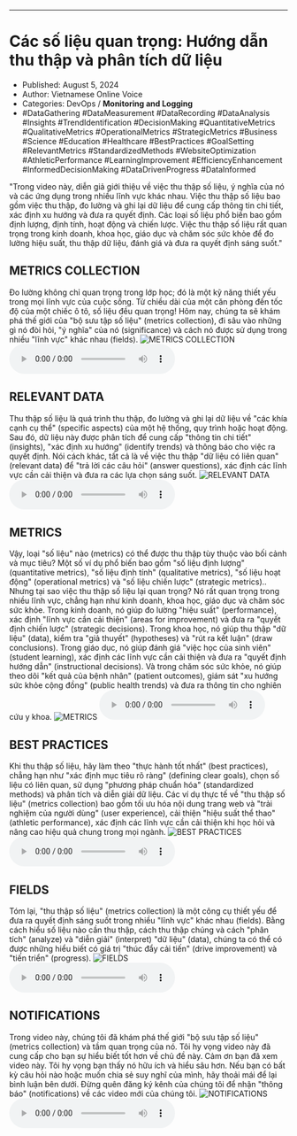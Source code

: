 
---

# Các số liệu quan trọng: Hướng dẫn thu thập và phân tích dữ liệu

- Published: August 5, 2024
- Author: Vietnamese Online Voice
- Categories: DevOps / **Monitoring and Logging**
- #DataGathering #DataMeasurement #DataRecording #DataAnalysis #Insights #TrendIdentification #DecisionMaking #QuantitativeMetrics #QualitativeMetrics #OperationalMetrics #StrategicMetrics #Business #Science #Education #Healthcare #BestPractices #GoalSetting #RelevantMetrics #StandardizedMethods #WebsiteOptimization #AthleticPerformance #LearningImprovement #EfficiencyEnhancement #InformedDecisionMaking #DataDrivenProgress #DataInformed

"Trong video này, diễn giả giới thiệu về việc thu thập số liệu, ý nghĩa của nó và các ứng dụng trong nhiều lĩnh vực khác nhau. Việc thu thập số liệu bao gồm việc thu thập, đo lường và ghi lại dữ liệu để cung cấp thông tin chi tiết, xác định xu hướng và đưa ra quyết định. Các loại số liệu phổ biến bao gồm định lượng, định tính, hoạt động và chiến lược. Việc thu thập số liệu rất quan trọng trong kinh doanh, khoa học, giáo dục và chăm sóc sức khỏe để đo lường hiệu suất, thu thập dữ liệu, đánh giá và đưa ra quyết định sáng suốt."


## METRICS COLLECTION

Đo lường không chỉ quan trọng trong lớp học; đó là một kỹ năng thiết yếu trong mọi lĩnh vực của cuộc sống. Từ chiều dài của một căn phòng đến tốc độ của một chiếc ô tô, số liệu đều quan trọng! Hôm nay, chúng ta sẽ khám phá thế giới của "bộ sưu tập số liệu" (metrics collection), đi sâu vào những gì nó đòi hỏi, "ý nghĩa" của nó (significance) và cách nó được sử dụng trong nhiều "lĩnh vực" khác nhau (fields).
![METRICS COLLECTION](https://http-archiver-apis-production-80.schnworks.com/storage/images/transitions/2024-08-05/transition--33576659041-Montserrat-Thin-283593.jpg)
<audio controls>
    <source src="https://http-archiver-apis-production-80.schnworks.com/storage/storage/audio/file-51271027473.mp3" type="audio/mpeg">
</audio>



## RELEVANT DATA

Thu thập số liệu là quá trình thu thập, đo lường và ghi lại dữ liệu về "các khía cạnh cụ thể" (specific aspects) của một hệ thống, quy trình hoặc hoạt động. Sau đó, dữ liệu này được phân tích để cung cấp "thông tin chi tiết" (insights), "xác định xu hướng" (identify trends) và thông báo cho việc ra quyết định. Nói cách khác, tất cả là về việc thu thập "dữ liệu có liên quan" (relevant data) để "trả lời các câu hỏi" (answer questions), xác định các lĩnh vực cần cải thiện và đưa ra các lựa chọn sáng suốt.
![RELEVANT DATA](https://http-archiver-apis-production-80.schnworks.com/storage/images/transitions/2024-08-05/transition-19763256457-Montserrat-Regular-880E4F.jpg)
<audio controls>
    <source src="https://http-archiver-apis-production-80.schnworks.com/storage/storage/audio/file-30733465174.mp3" type="audio/mpeg">
</audio>



## METRICS

Vậy, loại "số liệu" nào (metrics) có thể được thu thập tùy thuộc vào bối cảnh và mục tiêu? Một số ví dụ phổ biến bao gồm "số liệu định lượng" (quantitative metrics), "số liệu định tính" (qualitative metrics), "số liệu hoạt động" (operational metrics) và "số liệu chiến lược" (strategic metrics).. Nhưng tại sao việc thu thập số liệu lại quan trọng? Nó rất quan trọng trong nhiều lĩnh vực, chẳng hạn như kinh doanh, khoa học, giáo dục và chăm sóc sức khỏe. Trong kinh doanh, nó giúp đo lường "hiệu suất" (performance), xác định "lĩnh vực cần cải thiện" (areas for improvement) và đưa ra "quyết định chiến lược" (strategic decisions). Trong khoa học, nó giúp thu thập "dữ liệu" (data), kiểm tra "giả thuyết" (hypotheses) và "rút ra kết luận" (draw conclusions). Trong giáo dục, nó giúp đánh giá "việc học của sinh viên" (student learning), xác định các lĩnh vực cần cải thiện và đưa ra "quyết định hướng dẫn" (instructional decisions). Và trong chăm sóc sức khỏe, nó giúp theo dõi "kết quả của bệnh nhân" (patient outcomes), giám sát "xu hướng sức khỏe cộng đồng" (public health trends) và đưa ra thông tin cho nghiên cứu y khoa.
![METRICS](https://http-archiver-apis-production-80.schnworks.com/storage/images/transitions/2024-08-05/transition-49570950132-Montserrat-SemiBold-004895.jpg)
<audio controls>
    <source src="https://http-archiver-apis-production-80.schnworks.com/storage/storage/audio/file-57468757001.mp3" type="audio/mpeg">
</audio>



## BEST PRACTICES

Khi thu thập số liệu, hãy làm theo "thực hành tốt nhất" (best practices), chẳng hạn như "xác định mục tiêu rõ ràng" (defining clear goals), chọn số liệu có liên quan, sử dụng "phương pháp chuẩn hóa" (standardized methods) và phân tích và diễn giải dữ liệu. Các ví dụ thực tế về "thu thập số liệu" (metrics collection) bao gồm tối ưu hóa nội dung trang web và "trải nghiệm của người dùng" (user experience), cải thiện "hiệu suất thể thao" (athletic performance), xác định các lĩnh vực cần cải thiện khi học hỏi và nâng cao hiệu quả chung trong mọi ngành.
![BEST PRACTICES](https://http-archiver-apis-production-80.schnworks.com/storage/images/transitions/2024-08-05/transition-4310243206-Montserrat-Bold-303F9F.jpg)
<audio controls>
    <source src="https://http-archiver-apis-production-80.schnworks.com/storage/storage/audio/file-8668061825.mp3" type="audio/mpeg">
</audio>



## FIELDS

Tóm lại, "thu thập số liệu" (metrics collection) là một công cụ thiết yếu để đưa ra quyết định sáng suốt trong nhiều "lĩnh vực" khác nhau (fields). Bằng cách hiểu số liệu nào cần thu thập, cách thu thập chúng và cách "phân tích" (analyze) và "diễn giải" (interpret) "dữ liệu" (data), chúng ta có thể có được những hiểu biết có giá trị "thúc đẩy cải tiến" (drive improvement) và "tiến triển" (progress).
![FIELDS](https://http-archiver-apis-production-80.schnworks.com/storage/images/transitions/2024-08-05/transition--23267514059-Montserrat-Thin-1A237E.jpg)
<audio controls>
    <source src="https://http-archiver-apis-production-80.schnworks.com/storage/storage/audio/file-37404478774.mp3" type="audio/mpeg">
</audio>



## NOTIFICATIONS

Trong video này, chúng tôi đã khám phá thế giới "bộ sưu tập số liệu" (metrics collection) và tầm quan trọng của nó. Tôi hy vọng video này đã cung cấp cho bạn sự hiểu biết tốt hơn về chủ đề này. Cảm ơn bạn đã xem video này. Tôi hy vọng bạn thấy nó hữu ích và hiểu sâu hơn. Nếu bạn có bất kỳ câu hỏi nào hoặc muốn chia sẻ suy nghĩ của mình, hãy thoải mái để lại bình luận bên dưới. Đừng quên đăng ký kênh của chúng tôi để nhận "thông báo" (notifications) về các video mới của chúng tôi.
![NOTIFICATIONS](https://http-archiver-apis-production-80.schnworks.com/storage/images/transitions/2024-08-05/transition--4404007412-Montserrat-ExtraBold-9C27B0.jpg)
<audio controls>
    <source src="https://http-archiver-apis-production-80.schnworks.com/storage/storage/audio/file-52634914338.mp3" type="audio/mpeg">
</audio>


